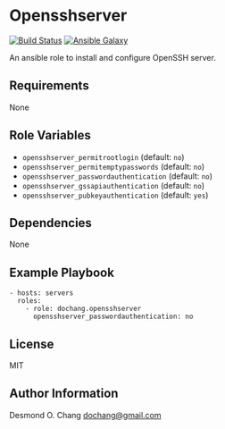 Opensshserver
=============

[![Build Status](https://travis-ci.org/dochang/ansible-role-opensshserver.svg?branch=master)](https://travis-ci.org/dochang/ansible-role-opensshserver)
[![Ansible Galaxy](https://img.shields.io/badge/galaxy-dochang.opensshserver-blue.svg)](https://galaxy.ansible.com/dochang/opensshserver/)

An ansible role to install and configure OpenSSH server.

Requirements
------------

None

Role Variables
--------------

  - `opensshserver_permitrootlogin` (default: `no`)
  - `opensshserver_permitemptypasswords` (default: `no`)
  - `opensshserver_passwordauthentication` (default: `no`)
  - `opensshserver_gssapiauthentication` (default: `no`)
  - `opensshserver_pubkeyauthentication` (default: `yes`)

Dependencies
------------

None

Example Playbook
----------------

    - hosts: servers
      roles:
        - role: dochang.opensshserver
          opensshserver_passwordauthentication: no

License
-------

MIT

Author Information
------------------

Desmond O. Chang <dochang@gmail.com>
